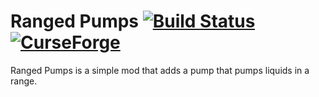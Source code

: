 # Ranged Pumps [![Build Status](https://jenkins.raoulvdberge.com/buildStatus/icon?job=rangedpumps-mc1.15)](https://jenkins.raoulvdberge.com/job/rangedpumps-mc1.14/) [![CurseForge](http://cf.way2muchnoise.eu/full_247496_downloads.svg)](http://minecraft.curseforge.com/projects/ranged-pumps)

Ranged Pumps is a simple mod that adds a pump that pumps liquids in a range.
